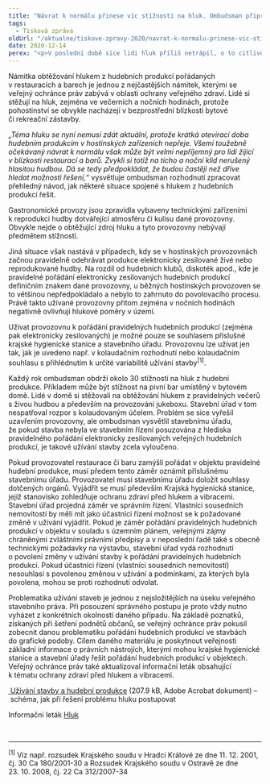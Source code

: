 ```yaml
---
title: "Návrat k normálu přinese víc stížností na hluk. Ombudsman připravil návod, jak obtěžování hlukem řešit"
tags:
  - Tisková zpráva
oldUrl: "/aktualne/tiskove-zpravy-2020/navrat-k-normalu-prinese-vic-stiznosti-na-hluk-ombudsman-pripravil-navod-jak-obtezovan"
date: 2020-12-14
perex: "<p>V poslední době sice lidi hluk příliš netrápil, o to citlivěji budou po návratu k normálnímu fungování hostinských provozoven vnímat hluk z obnovených hudebních produkcí. Ombudsman proto považuje za nutné na danou věc upozornit už nyní a poskytnout lidem v předstihu jednoduchý návod, jak problémy s hlukem řešit.</p>"
---
```


<!-- imported from the old website -->

<p>Námitka obtěžování hlukem z hudebních produkcí pořádaných v restauracích a barech je jednou z nejčastějších námitek, kterými se veřejný ochránce práv zabývá v oblasti ochrany veřejného zdraví. Lidé si stěžují na hluk, zejména ve večerních a nočních hodinách, protože pohostinství se obvykle nacházejí v bezprostřední blízkosti bytové či rekreační zástavby.</p> <p><i>„Téma hluku se nyní nemusí zdát aktuální, protože krátká otevírací doba hudebním produkcím v hostinských zařízeních nepřeje. Všemi toužebně očekávaný návrat k normálu však může být velmi nepříjemný pro lidi žijící v blízkosti restaurací a barů. Zvykli si totiž na ticho a noční klid nerušený hlasitou hudbou. Dá se tedy předpokládat, že budou častěji než dříve hledat možnosti řešení,“</i> vysvětluje ombudsman rozhodnutí zpracovat přehledný návod, jak některé situace spojené s hlukem z hudebních produkcí řešit.</p> <p>Gastronomické provozy jsou zpravidla vybaveny technickými zařízeními k reprodukci hudby dotvářející atmosféru či kulisu dané provozovny. Obvykle nejde o obtěžující zdroj hluku a tyto provozovny nebývají předmětem stížností.</p> <p>Jiná situace však nastává v případech, kdy se v hostinských provozovnách začnou pravidelně odehrávat produkce elektronicky zesilované živé nebo reprodukované hudby. Na rozdíl od hudebních klubů, diskoték apod., kde je pravidelné pořádání elektronicky zesilovaných hudebních produkcí definičním znakem dané provozovny, u běžných hostinských provozoven se to většinou nepředpokládalo a nebylo to zahrnuto do povolovacího procesu. Právě takto užívané provozovny přitom zejména v nočních hodinách negativně ovlivňují hlukové poměry v území.</p> <p>Užívat provozovnu k pořádání pravidelných hudebních produkcí (zejména pak elektronicky zesilovaných) je možné pouze se souhlasem příslušné krajské hygienické stanice a stavebního úřadu. Provozovnu lze užívat jen tak, jak je uvedeno např. v kolaudačním rozhodnutí nebo kolaudačním souhlasu s přihlédnutím k určité variabilitě užívání stavby<sup>[1]</sup>. </p> <p>Každý rok ombudsman obdrží okolo 30 stížností na hluk z hudební produkce. Příkladem může být stížnost na pivní bar umístěný v bytovém domě. Lidé v domě si stěžovali na obtěžování hlukem z pravidelných večerů s živou hudbou a především na provozování jukeboxu. Stavební úřad v tom nespatřoval rozpor s kolaudovaným účelem. Problém se sice vyřešil uzavřením provozovny, ale ombudsman vysvětlil stavebnímu úřadu, že pokud stavba nebyla ve stavebním řízení posuzována z hlediska pravidelného pořádání elektronicky zesilovaných veřejných hudebních produkcí, je takové užívání stavby zcela vyloučeno.</p> <p>Pokud provozovatel restaurace či baru zamýšlí pořádat v objektu pravidelné hudební produkce, musí předem tento záměr oznámit příslušnému stavebnímu úřadu. Provozovatel musí stavebnímu úřadu doložit souhlasy dotčených orgánů. Vyjádřit se musí především Krajská hygienická stanice, jejíž stanovisko zohledňuje ochranu zdraví před hlukem a vibracemi. Stavební úřad projedná záměr ve správním řízení. Vlastníci sousedních nemovitostí by měli mít jako účastníci řízení možnost se k požadované změně v užívání vyjádřit. Pokud je záměr pořádání pravidelných hudebních produkcí v objektu v souladu s územním plánem, veřejnými zájmy chráněnými zvláštními právními předpisy a v neposlední řadě také s obecně technickými požadavky na výstavbu, stavební úřad vydá rozhodnutí o povolení změny v užívání stavby k pořádání pravidelných hudebních produkcí. Pokud účastníci řízení (vlastníci sousedních nemovitostí) nesouhlasí s povolenou změnou v užívání a podmínkami, za kterých byla povolena, mohou se proti rozhodnutí odvolat. </p> <p>Problematika užívání staveb je jednou z nejsložitějších na úseku veřejného stavebního práva. Při posouzení správného postupu je proto vždy nutno vyházet z konkrétních okolností daného případu. Na základě poznatků, získaných při šetření podnětů občanů, se veřejný ochránce práv pokusil zobecnit danou problematiku pořádání hudebních produkcí ve stavbách do grafické podoby. Cílem daného materiálu je poskytnout veřejnosti základní informace o právních nástrojích, kterými mohou krajské hygienické stanice a stavební úřady řešit pořádání hudebních produkcí v objektech.  Veřejný ochránce práv také aktualizoval informační leták obsahující k tématu ochrany zdraví před hlukem a vibracemi.</p><p><a title="Otevření do nového okna" href="https://www.ochrance.cz/fileadmin/user_upload/Ostatni_dokumenty/Hluk-schema.pdf" target="_blank"><img alt="" src="https://www.ochrance.cz/typo3/ext/od_linkdesc/icons/pdf.gif" class="od_linkdesc_icon" /> Užívání stavby a hudební produkce</a> (207.9 kB, Adobe Acrobat dokument) &ndash; schéma, jak při řešení problému hluku postupovat</p><p>Informační leták <a href="https://www.ochrance.cz/fileadmin/user_upload/Letaky/Hluk.pdf" target="_blank">Hluk</a></p> <br /> <hr /> <p><sup>[1]</sup> Viz např. rozsudek Krajského soudu v Hradci Králové ze dne 11. 12. 2001, čj. 30 Ca 180/2001-30 a Rozsudek Krajského soudu v Ostravě ze dne 23. 10. 2008, čj. 22 Ca 312/2007-34</p>
